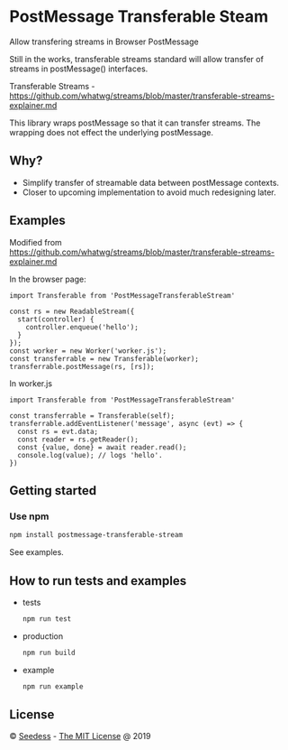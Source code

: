 # PostMessage Transferable Steam

Allow transfering streams in Browser PostMessage

Still in the works, transferable streams standard will allow transfer of streams in postMessage() interfaces. 

Transferable Streams - https://github.com/whatwg/streams/blob/master/transferable-streams-explainer.md

This library wraps postMessage so that it can transfer streams. The wrapping does not effect the underlying postMessage. 


## Why?

* Simplify transfer of streamable data between postMessage contexts.
* Closer to upcoming implementation to avoid much redesigning later. 

## Examples

Modified from https://github.com/whatwg/streams/blob/master/transferable-streams-explainer.md

In the browser page:

```
import Transferable from 'PostMessageTransferableStream'

const rs = new ReadableStream({
  start(controller) {
    controller.enqueue('hello');
  }
});
const worker = new Worker('worker.js');
const transferrable = new Transferable(worker);
transferrable.postMessage(rs, [rs]);

```

In worker.js 

```
import Transferable from 'PostMessageTransferableStream'

const transferrable = Transferable(self);
transferrable.addEventListener('message', async (evt) => {
  const rs = evt.data;
  const reader = rs.getReader();
  const {value, done} = await reader.read();
  console.log(value); // logs 'hello'.
})
```

## Getting started

### Use npm

```bash
npm install postmessage-transferable-stream
```

See examples.

## How to run tests and examples

* tests

    ```bash
    npm run test
    ```

* production

    ```bash
    npm run build
    ```

* example

    ```bash
    npm run example
    ```

## License

&copy; [Seedess](https://seedess.com) - [The MIT License](https://seedess.mit-license.org/) @ 2019
